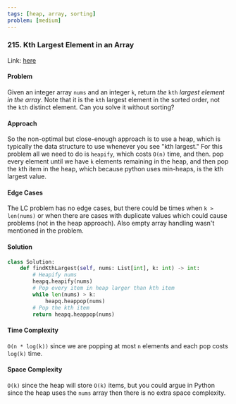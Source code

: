 ```yaml
---
tags: [heap, array, sorting]
problem: [medium]
---
```

### 215. Kth Largest Element in an Array

Link: [here](https://leetcode.com/problems/kth-largest-element-in-an-array/description/)

#### Problem
Given an integer array `nums` and an integer `k`, return _the_ `kth` _largest element in the array_.
Note that it is the `kth` largest element in the sorted order, not the `kth` distinct element.
Can you solve it without sorting?

#### Approach
So the non-optimal but close-enough approach is to use a heap, which is typically the data structure to use whenever you see "kth largest." For this problem all we need to do is `heapify`, which costs `O(n)` time, and then. pop every element until we have `k` elements remaining in the heap, and then pop the `k`th item in the heap, which because python uses min-heaps, is the kth largest value. 

#### Edge Cases
The LC problem has no edge cases, but there could be times when `k > len(nums)` or when there are cases with duplicate values which could cause problems (not in the heap approach). Also empty array handling wasn't mentioned in the problem. 

#### Solution
```python 
class Solution:
    def findKthLargest(self, nums: List[int], k: int) -> int:
        # Heapify nums
        heapq.heapify(nums)
        # Pop every item in heap larger than kth item
        while len(nums) > k:
            heapq.heappop(nums)
        # Pop the kth item
        return heapq.heappop(nums)
```

#### Time Complexity
`O(n * log(k))` since we are popping at most `n` elements and each pop costs `log(k)` time. 

#### Space Complexity
`O(k)` since the heap will store `O(k)` items, but you could argue in Python since the heap uses the `nums` array then there is no extra space complexity. 

